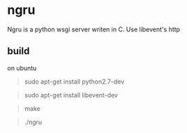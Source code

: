 # ngru

Ngru is a python wsgi server writen in C. Use libevent's http

## build

on ubuntu
> sudo apt-get install python2.7-dev

> sudo apt-get install libevent-dev

> make

> ./ngru
